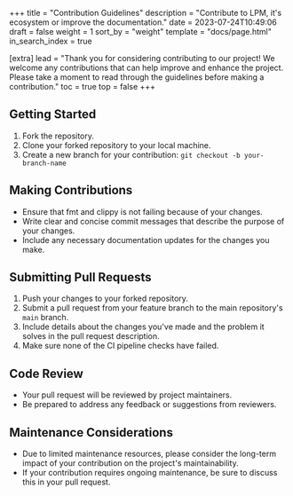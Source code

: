 +++
title = "Contribution Guidelines"
description = "Contribute to LPM, it's ecosystem or improve the documentation."
date = 2023-07-24T10:49:06
draft = false
weight = 1
sort_by = "weight"
template = "docs/page.html"
in_search_index = true

[extra]
lead = "Thank you for considering contributing to our project! We welcome any contributions that can help improve and enhance the project. Please take a moment to read through the guidelines before making a contribution."
toc = true
top = false
+++

## Getting Started

1. Fork the repository.
2. Clone your forked repository to your local machine.
3. Create a new branch for your contribution: `git checkout -b your-branch-name`

## Making Contributions

- Ensure that fmt and clippy is not failing because of your changes.
- Write clear and concise commit messages that describe the purpose of your changes.
- Include any necessary documentation updates for the changes you make.

## Submitting Pull Requests

1. Push your changes to your forked repository.
2. Submit a pull request from your feature branch to the main repository's `main` branch.
3. Include details about the changes you've made and the problem it solves in the pull request description.
4. Make sure none of the CI pipeline checks have failed.

## Code Review

- Your pull request will be reviewed by project maintainers.
- Be prepared to address any feedback or suggestions from reviewers.

## Maintenance Considerations

- Due to limited maintenance resources, please consider the long-term impact of your contribution on the project's maintainability.
- If your contribution requires ongoing maintenance, be sure to discuss this in your pull request.